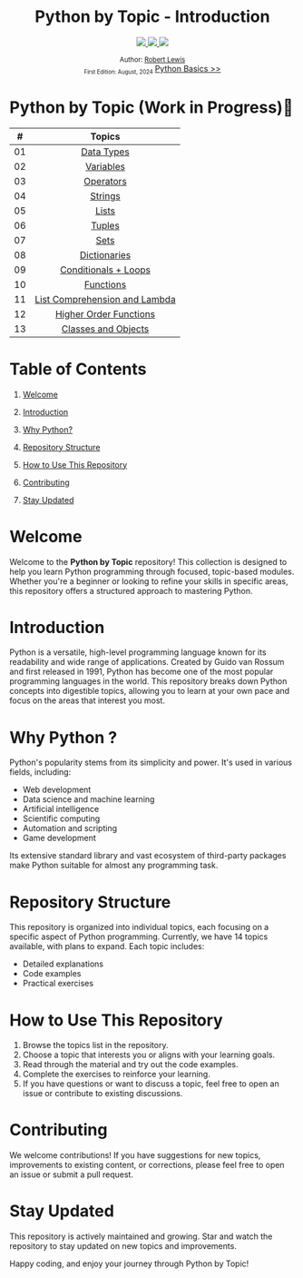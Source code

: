 <div align="center">
  <h1> Python by Topic - Introduction</h1>
  <a class="header-badge" target="_blank" href="https://www.linkedin.com/in/robbylew/">
    <img src="https://img.shields.io/badge/LinkedIn-robbylew-blue?style=flat-square&logo=linkedin">
  </a>

  <a class="header-badge" target="_blank" href="https://twitter.com/roberthedev">
    <img src="https://img.shields.io/badge/Twitter-roberthedev-blue?style=flat-square&logo=X">
  </a>

<a class="header-badge" target="_blank" href="https://robertlewis.dev">
  <img src="https://img.shields.io/badge/Website-robertlewis.dev-blue?style=flat-square&logo=github">
</a>



<sub>Author:
<a href="https://www.linkedin.com/in/robbylew/" target="_blank">Robert Lewis</a><br>
<small> First Edition: August, 2024</small>
</sub>
[Python Basics >>](./01_python_basics/01_python_basics.md)
</div>

# Python by Topic (Work in Progress)🐍

| # | Topics                                                    |
|------|:---------------------------------------------------------:|
| 01  |  [Data Types](./01_python_basics/01_python_basics.md) |
| 02  |  [Variables](./02_variables/02_variables.md) |
| 03  |  [Operators](./03_operators/03_operators.md) |
| 04  |  [Strings](./04_strings/04_strings.md) |
| 05  |  [Lists](./05_lists/05_lists.md) |
| 06  |  [Tuples](./06_tuples/06_tuples.md) |
| 07  |  [Sets](./07_sets/07_sets.md) |
| 08  |  [Dictionaries](./08_dictionaries/08_dictionaries.md) |
| 09  |  [Conditionals + Loops](./09_conditional_loops/09_condtionals_loops.md) |
| 10  |  [Functions](./10_functions/10_functions.md) |
| 11  |  [List Comprehension and Lambda](./11_list_comprehension_lambda/11_list_comprehension_lambda.md) |
| 12  |  [Higher Order Functions](./12_higher_order_functions/12_higher_order_functions.md) |
| 13  |  [Classes and Objects](./13_classes_objects/13_classes_objects.md) |



# Table of Contents

1. [Welcome](#welcome)

2. [Introduction](#introduction)

3. [Why Python?](#why-python-)

4. [Repository Structure](#repository-structure)

5. [How to Use This Repository](#how-to-use-this-repository)

6. [Contributing](#contributing)

7. [Stay Updated](#stay-updated)


# Welcome

Welcome to the **Python by Topic** repository! This collection is designed to help you learn Python programming through focused, topic-based modules. Whether you're a beginner or looking to refine your skills in specific areas, this repository offers a structured approach to mastering Python.

# Introduction

Python is a versatile, high-level programming language known for its readability and wide range of applications. Created by Guido van Rossum and first released in 1991, Python has become one of the most popular programming languages in the world. This repository breaks down Python concepts into digestible topics, allowing you to learn at your own pace and focus on the areas that interest you most.

# Why Python ?

Python's popularity stems from its simplicity and power. It's used in various fields, including:

+ Web development
+ Data science and machine learning
+ Artificial intelligence
+ Scientific computing
+ Automation and scripting
+ Game development

Its extensive standard library and vast ecosystem of third-party packages make Python suitable for almost any programming task.

# Repository Structure

This repository is organized into individual topics, each focusing on a specific aspect of Python programming. Currently, we have 14 topics available, with plans to expand. Each topic includes:

+ Detailed explanations
+ Code examples
+ Practical exercises

# How to Use This Repository

1. Browse the topics list in the repository.
2. Choose a topic that interests you or aligns with your learning goals.
3. Read through the material and try out the code examples.
4. Complete the exercises to reinforce your learning.
5. If you have questions or want to discuss a topic, feel free to open an issue or contribute to existing discussions.

# Contributing

We welcome contributions! If you have suggestions for new topics, improvements to existing content, or corrections, please feel free to open an issue or submit a pull request.

# Stay Updated

This repository is actively maintained and growing. Star and watch the repository to stay updated on new topics and improvements.

Happy coding, and enjoy your journey through Python by Topic!
